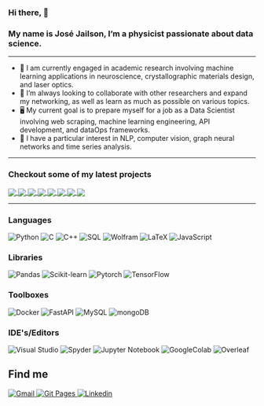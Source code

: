### Hi there, 👋

### My name is José Jailson, I’m a physicist passionate about data science. 

---

 - 🔭 I am currently engaged in academic research involving machine learning applications in neuroscience, crystallographic materials design, and laser optics.
 - 🔎 I’m always looking to collaborate with other researchers and expand my networking, as well as learn as much as possible on various topics.
 - 🖥️ My current goal is to prepare myself for a job as a Data Scientist involving web scraping, machine learning engineering, API development, and dataOps frameworks.
 - 📖 I have a particular interest in NLP, computer vision, graph neural networks and time series analysis.
 

---

 <div>
  
### Checkout some of my latest projects
  

  
<a href="https://github.com/josejailson/customer-churn">
  <img align="center" src="https://github-readme-stats.vercel.app/api/pin/?username=josejailson&repo=customer-churn&theme=dracula" />
</a>
  
<a href="https://github.com/josejailson/distilBERT">
  <img align="center" src="https://github-readme-stats.vercel.app/api/pin/?username=josejailson&repo=distilBERT&theme=dracula" />
</a>
  
<a href="https://github.com/josejailson/opticsCNN">
  <img align="center" src="https://github-readme-stats.vercel.app/api/pin/?username=josejailson&repo=opticsCNN&theme=dracula" />
</a>

<a href="https://github.com/josejailson/fastapi">
  <img align="center" src="https://github-readme-stats.vercel.app/api/pin/?username=josejailson&repo=fastapi&theme=dracula" />
</a>

<a href="https://github.com/josejailson/credit_risk">
  <img align="center" src="https://github-readme-stats.vercel.app/api/pin/?username=josejailson&repo=credit_risk&theme=dracula" />
</a>

<a href="https://github.com/josejailson/timeseries">
  <img align="center" src="https://github-readme-stats.vercel.app/api/pin/?username=josejailson&repo=timeseries&theme=dracula" />
</a>

<a href="https://github.com/josejailson/charRNN">
  <img align="center" src="https://github-readme-stats.vercel.app/api/pin/?username=josejailson&repo=charRNN&theme=dracula" />
</a>

<a href="https://github.com/josejailson/cartpole">
  <img align="center" src="https://github-readme-stats.vercel.app/api/pin/?username=josejailson&repo=cartpole&theme=dracula" />
</a>
  
  
  </div>

---
### Languages

![Python](https://img.shields.io/badge/-Python-4B8BBE?&logo=Python&logoColor=fff) 
![C](https://img.shields.io/badge/-C-888?&logo=C&logoColor=fff)
![C++](https://img.shields.io/badge/-C++-00599C?&logo=c%2b%2b)
![SQL](https://img.shields.io/badge/-SQL-5586A4?&logo=databricks&logoColor=white)
![Wolfram](https://img.shields.io/badge/-Wolfram_Language-DD1100?&logo=Wolfram-Language&Color=DD1100)
![LaTeX](https://img.shields.io/badge/latex-%23008080.svg?style=Plastic&logo=latex&logoColor=white)
![JavaScript](https://img.shields.io/badge/-JavaScript-f0db4f?&logo=JavaScript&logoColor=fff)  


### Libraries

![Pandas](https://img.shields.io/badge/-pandas-150458?&logo=pandas&logoColor=white)
![Scikit-learn](https://img.shields.io/badge/-Scikit_Learn-F7931E?&logo=scikit-learn&logoColor=white)
![Pytorch](https://img.shields.io/badge/-Pytorch-EE4C2C?&logo=Pytorch&logoColor=white)
![TensorFlow](https://img.shields.io/badge/-TensorFlow-FF6F00?&logo=TensorFlow&logoColor=white)



### Toolboxes

![Docker](https://img.shields.io/badge/-Docker-2496ED?&logo=Docker&logoColor=fff) 
![FastAPI](https://img.shields.io/badge/-FastAPI-009688?&logo=FastAPI&logoColor=white)
![MySQL](https://img.shields.io/badge/-MySQL-4479A1?&logo=MySQL&logoColor=fff)
![mongoDB](https://img.shields.io/badge/-MongoDB-47A248?&logo=MongoDB&logoColor=white)





### IDE's/Editors

![Visual Studio](https://img.shields.io/badge/Visual%20Studio-5C2D91.svg?style=Plastic&logo=visual-studio&logoColor=white)
![Spyder](https://img.shields.io/badge/Spyder-838485?style=Plastic&logo=spyder%20ide&logoColor=maroon)
![Jupyter Notebook](https://img.shields.io/badge/Jupyter-orange?style=Plastic&logo=jupyter&logoColor=white)
![GoogleColab](https://img.shields.io/badge/Google_Colab-%23575757.svg?style=Plastic&logo=Google-Colab&logoColor=#F9AB00)
![Overleaf](https://img.shields.io/badge/Overleaf-47A141?style=Plastic&logo=Overleaf&logoColor=white)


## Find me
<p>
  <a href="mailto:josejailson.silvajunior@ufpe.br">
    <img alt="Gmail" src="https://img.shields.io/badge/Gmail-%23BB001B.svg?&style=for-the-badge&logo=Gmail&logoColor=white" />
  </a>
  <a href="https://josejailson.github.io/">
    <img alt="Git Pages" src="https://img.shields.io/badge/Git WebPage-%2312100E.svg?&style=for-the-badge&logo=Github&logoColor=white" />
  </a>
  <a href="https://www.linkedin.com/in/jos%C3%A9-jailson-da-silva-j%C3%BAnior-70279b233/">
    <img alt="Linkedin" src="https://img.shields.io/badge/-LinkedIn-0A66C2?&style=for-the-badge&logo=LinkedIn&logoColor=white" />
  </a>
</p>
